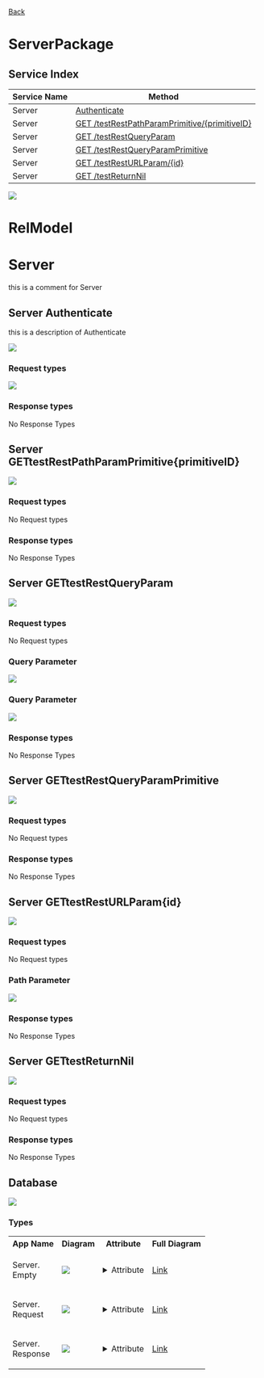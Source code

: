 
[Back](../README.md)


# ServerPackage

## Service Index
| Service Name | Method |
----|----
Server | [Authenticate](#Server-Authenticate)
Server | [GET /testRestPathParamPrimitive/{primitiveID}](#Server-GETtestRestPathParamPrimitive{primitiveID})
Server | [GET /testRestQueryParam](#Server-GETtestRestQueryParam)
Server | [GET /testRestQueryParamPrimitive](#Server-GETtestRestQueryParamPrimitive)
Server | [GET /testRestURLParam/{id}](#Server-GETtestRestURLParam{id})
Server | [GET /testReturnNil](#Server-GETtestReturnNil)

![](integration.svg)




# RelModel





# Server

this is a comment for Server


## Server Authenticate
this is a description of Authenticate

![](Server/Authenticate.svg)

### Request types





![](Server.svg)




### Response types



No Response Types


## Server GETtestRestPathParamPrimitive{primitiveID}


![](Server/GETtestRestPathParamPrimitive{primitiveID}.svg)

### Request types

No Request types











### Response types



No Response Types


## Server GETtestRestQueryParam


![](Server/GETtestRestQueryParam.svg)

### Request types

No Request types










### Query Parameter

![](Server/Request.svg)



### Query Parameter

![](Server/Request.svg)


### Response types



No Response Types


## Server GETtestRestQueryParamPrimitive


![](Server/GETtestRestQueryParamPrimitive.svg)

### Request types

No Request types











### Response types



No Response Types


## Server GETtestRestURLParam{id}


![](Server/GETtestRestURLParam{id}.svg)

### Request types

No Request types








### Path Parameter

![](Server/Request.svg)




### Response types



No Response Types


## Server GETtestReturnNil


![](Server/GETtestReturnNil.svg)

### Request types

No Request types








### Response types



No Response Types





## Database

![](RelModel/types.svg)



### Types

<table>
<tr>
<th>App Name</th>
<th>Diagram</th>
<th>Attribute</th>
<th>Full Diagram</th>



</tr>


<tr>
<td>

Server.<br>Empty
</td>
<td>

<img src="Server/Emptysimple.svg">
</td>
<td> 

<details closed><summary>Attribute</summary><br>Empty Empty Empty</details> 
</td>
<td>

<a href="Server/Empty.svg">Link</a>
</td>
</tr>
<tr>
<td>

Server.<br>Request
</td>
<td>

<img src="Server/Requestsimple.svg">
</td>
<td> 

<details closed><summary>Attribute</summary><br>Request Request Request</details> 
</td>
<td>

<a href="Server/Request.svg">Link</a>
</td>
</tr>
<tr>
<td>

Server.<br>Response
</td>
<td>

<img src="Server/Responsesimple.svg">
</td>
<td> 

<details closed><summary>Attribute</summary><br>Response Response Response</details> 
</td>
<td>

<a href="Server/Response.svg">Link</a>
</td>
</tr>
</table>

